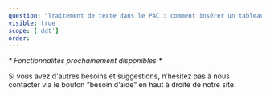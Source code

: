 ```yaml
---
question: "Traitement de texte dans le PAC : comment insérer un tableau et surligner en couleur ?"
visible: true
scope: ['ddt']
order: 
---
```

_* Fonctionnalités prochainement disponibles *_

Si vous avez d'autres besoins et suggestions, n’hésitez pas à nous contacter via le bouton “besoin d’aide” en haut à droite de notre site. 
